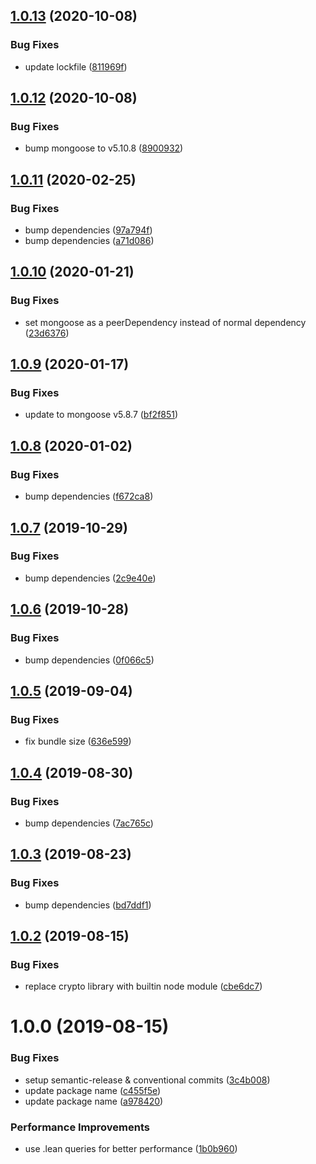 ## [1.0.13](https://github.com/khaledosman/mongoose-jobqueue/compare/v1.0.12...v1.0.13) (2020-10-08)


### Bug Fixes

* update lockfile ([811969f](https://github.com/khaledosman/mongoose-jobqueue/commit/811969f4e73a53f69ed4b16ad1b8d6f7e249e870))

## [1.0.12](https://github.com/khaledosman/mongoose-jobqueue/compare/v1.0.11...v1.0.12) (2020-10-08)


### Bug Fixes

* bump mongoose to v5.10.8 ([8900932](https://github.com/khaledosman/mongoose-jobqueue/commit/89009327bfc740d3f31ac66746f1bae7cd590b14))

## [1.0.11](https://github.com/khaledosman/mongoose-jobqueue/compare/v1.0.10...v1.0.11) (2020-02-25)


### Bug Fixes

* bump dependencies ([97a794f](https://github.com/khaledosman/mongoose-jobqueue/commit/97a794f3eecd6b6e102ad08613bc97f9379cc72e))
* bump dependencies ([a71d086](https://github.com/khaledosman/mongoose-jobqueue/commit/a71d086ce495acc6b351e2af0ab5363da6434d49))

## [1.0.10](https://github.com/khaledosman/mongoose-jobqueue/compare/v1.0.9...v1.0.10) (2020-01-21)


### Bug Fixes

* set mongoose as a peerDependency instead of normal dependency ([23d6376](https://github.com/khaledosman/mongoose-jobqueue/commit/23d6376c276eb7d82783da372eb36253a232b233))

## [1.0.9](https://github.com/khaledosman/mongoose-jobqueue/compare/v1.0.8...v1.0.9) (2020-01-17)


### Bug Fixes

* update to mongoose v5.8.7 ([bf2f851](https://github.com/khaledosman/mongoose-jobqueue/commit/bf2f851e43f56c0e5093894f4c2e22f9e8a3f394))

## [1.0.8](https://github.com/khaledosman/mongoose-jobqueue/compare/v1.0.7...v1.0.8) (2020-01-02)


### Bug Fixes

* bump dependencies ([f672ca8](https://github.com/khaledosman/mongoose-jobqueue/commit/f672ca8be7b2fde615dcfc8be0e9d1050531e981))

## [1.0.7](https://github.com/khaledosman/mongoose-jobqueue/compare/v1.0.6...v1.0.7) (2019-10-29)


### Bug Fixes

* bump dependencies ([2c9e40e](https://github.com/khaledosman/mongoose-jobqueue/commit/2c9e40ef8bf52ac0fb7fe0df70f039f3e76e121c))

## [1.0.6](https://github.com/khaledosman/mongoose-jobqueue/compare/v1.0.5...v1.0.6) (2019-10-28)


### Bug Fixes

* bump dependencies ([0f066c5](https://github.com/khaledosman/mongoose-jobqueue/commit/0f066c5))

## [1.0.5](https://github.com/khaledosman/mongoose-jobqueue/compare/v1.0.4...v1.0.5) (2019-09-04)


### Bug Fixes

* fix bundle size ([636e599](https://github.com/khaledosman/mongoose-jobqueue/commit/636e599))

## [1.0.4](https://github.com/khaledosman/mongoose-jobqueue/compare/v1.0.3...v1.0.4) (2019-08-30)


### Bug Fixes

* bump dependencies ([7ac765c](https://github.com/khaledosman/mongoose-jobqueue/commit/7ac765c))

## [1.0.3](https://github.com/khaledosman/mongoose-jobqueue/compare/v1.0.2...v1.0.3) (2019-08-23)


### Bug Fixes

* bump dependencies ([bd7ddf1](https://github.com/khaledosman/mongoose-jobqueue/commit/bd7ddf1))

## [1.0.2](https://github.com/khaledosman/mongoose-jobqueue/compare/v1.0.1...v1.0.2) (2019-08-15)


### Bug Fixes

* replace crypto library with builtin node module ([cbe6dc7](https://github.com/khaledosman/mongoose-jobqueue/commit/cbe6dc7))

# 1.0.0 (2019-08-15)


### Bug Fixes

* setup semantic-release & conventional commits ([3c4b008](https://github.com/khaledosman/mongoose-jobqueue/commit/3c4b008))
* update package name ([c455f5e](https://github.com/khaledosman/mongoose-jobqueue/commit/c455f5e))
* update package name ([a978420](https://github.com/khaledosman/mongoose-jobqueue/commit/a978420))


### Performance Improvements

* use .lean queries for better performance ([1b0b960](https://github.com/khaledosman/mongoose-jobqueue/commit/1b0b960))
